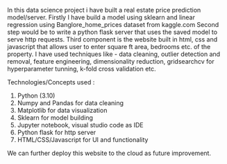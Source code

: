 In this data science project i have built a real estate price prediction model/server.
Firstly I have build a model using sklearn and linear regression using Banglore_home_prices dataset from kaggle.com
Second step would be to write a python flask server that uses the saved model to serve http requests.
Third component is the website built in html, css and javascript that allows user to enter square ft area, bedrooms etc. of the property.
I have used techniques like - data cleaning, outlier detection and removal, feature engineering, dimensionality reduction, gridsearchcv for hyperparameter tunning, k-fold cross validation etc.

Technologies/Concepts used :
1. Python (3.10)
2. Numpy and Pandas for data cleaning
3. Matplotlib for data visualization
4. Sklearn for model building
5. Jupyter notebook, visual studio code as IDE
6. Python flask for http server
7. HTML/CSS/Javascript for UI and functionality

We can further deploy this website to the cloud as future improvement.
